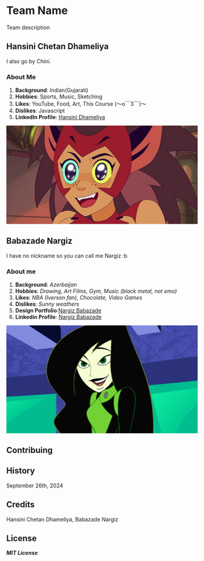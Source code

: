 # Team Name
Team description

## Hansini Chetan Dhameliya
I also go by *Chini*.

### About Me
1. **Background**: Indian(Gujarati)
2. **Hobbies**: Sports, Music, Sketching
3. **Likes**: YouTube, Food, Art, This Course (～o￣3￣)～
4. **Dislikes**: Javascript
5. **LinkedIn Profile**: [Hansini Dhameliya](http://www.linkedin.com/in/hansini-dhameliya-a01282265)

![Catra from She-Ra](/images/catra.jpg)



## Babazade Nargiz
I have no nickname so you can call me Nargiz :b



### About me
1. **Background**: *Azerbaijan*
2. **Hobbies**: *Drawing, Art Films, Gym, Music (black metal, not emo)*
3. **Likes**: *NBA (Iverson fan), Chocolate, Video Games*
4. **Dislikes**: *Sunny weathers*
5. **Design Portfolio**:[Nargiz Babazade](https://www.behance.net/nargizb)
6. **Linkedin Profile**: [Nargiz Babazade](https://www.linkedin.com/in/nargizb/)


![Shego from Kim Possible](/images/thumb-1920-879111.png)


## Contribuing

## History
September 26th, 2024

## Credits
Hansini Chetan Dhameliya, Babazade Nargiz

## License

***MIT License***

